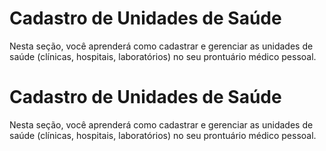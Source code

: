 # Cadastro de Unidades de Saúde

Nesta seção, você aprenderá como cadastrar e gerenciar as unidades de saúde (clínicas, hospitais, laboratórios) no seu prontuário médico pessoal.
# Cadastro de Unidades de Saúde

Nesta seção, você aprenderá como cadastrar e gerenciar as unidades de saúde (clínicas, hospitais, laboratórios) no seu prontuário médico pessoal.